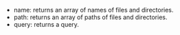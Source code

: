 - name: returns an array of names of files and directories.
- path: returns an array of paths of files and directories.
- query: returns a query.
